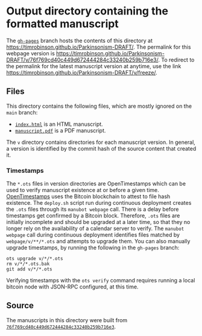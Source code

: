 # Output directory containing the formatted manuscript

The [`gh-pages`](https://github.com/timrobinson/Parkinsonism-DRAFT/tree/gh-pages) branch hosts the contents of this directory at <https://timrobinson.github.io/Parkinsonism-DRAFT/>.
The permalink for this webpage version is <https://timrobinson.github.io/Parkinsonism-DRAFT/v/76f769cd40c449d672444284c33240b259b716e3/>.
To redirect to the permalink for the latest manuscript version at anytime, use the link <https://timrobinson.github.io/Parkinsonism-DRAFT/v/freeze/>.

## Files

This directory contains the following files, which are mostly ignored on the `main` branch:

+ [`index.html`](index.html) is an HTML manuscript.
+ [`manuscript.pdf`](manuscript.pdf) is a PDF manuscript.

The `v` directory contains directories for each manuscript version.
In general, a version is identified by the commit hash of the source content that created it.

### Timestamps

The `*.ots` files in version directories are OpenTimestamps which can be used to verify manuscript existence at or before a given time.
[OpenTimestamps](https://opentimestamps.org/) uses the Bitcoin blockchain to attest to file hash existence.
The `deploy.sh` script run during continuous deployment creates the `.ots` files through its `manubot webpage` call.
There is a delay before timestamps get confirmed by a Bitcoin block.
Therefore, `.ots` files are initially incomplete and should be upgraded at a later time, so that they no longer rely on the availability of a calendar server to verify.
The `manubot webpage` call during continuous deployment identifies files matched by `webpage/v/**/*.ots` and attempts to upgrade them.
You can also manually upgrade timestamps, by running the following in the `gh-pages` branch:

```shell
ots upgrade v/*/*.ots
rm v/*/*.ots.bak
git add v/*/*.ots
```

Verifying timestamps with the `ots verify` command requires running a local bitcoin node with JSON-RPC configured, at this time.

## Source

The manuscripts in this directory were built from
[`76f769cd40c449d672444284c33240b259b716e3`](https://github.com/timrobinson/Parkinsonism-DRAFT/commit/76f769cd40c449d672444284c33240b259b716e3).
